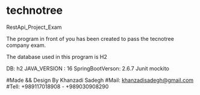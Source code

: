 # technotree
RestApi_Project_Exam

The program in front of you has been created to pass the tecnotree company exam.

The database used in this program is H2

DB: h2
JAVA_VERSION : 16
SpringBootVerson: 2.6.7
Junit
mockito

#Made && Design By Khanzadi Sadegh
#Mail: khanzadisadegh@gmail.com
#Tell: +989117018908 - +989030908290
